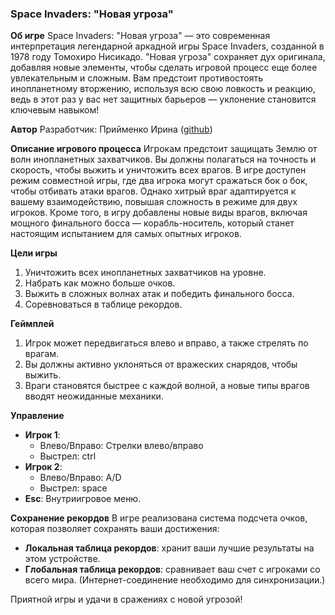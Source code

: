 ### Space Invaders: "Новая угроза"

**Об игре**
Space Invaders: "Новая угроза" — это современная интерпретация легендарной аркадной игры Space Invaders, созданной в 1978 году Томохиро Нисикадо. "Новая угроза" сохраняет дух оригинала, добавляя новые элементы, чтобы сделать игровой процесс еще более увлекательным и сложным. Вам предстоит противостоять инопланетному вторжению, используя всю свою ловкость и реакцию, ведь в этот раз у вас нет защитных барьеров — уклонение становится ключевым навыком!

**Автор**
Разработчик: Прийменко Ирина ([github](https://github.com/Tulishka))

**Описание игрового процесса**
Игрокам предстоит защищать Землю от волн инопланетных захватчиков. Вы должны полагаться на точность и скорость, чтобы выжить и уничтожить всех врагов. В игре доступен режим совместной игры, где два игрока могут сражаться бок о бок, чтобы отбивать атаки врагов. Однако хитрый враг адаптируется к вашему взаимодействию, повышая сложность в режиме для двух игроков. Кроме того, в игру добавлены новые виды врагов, включая мощного финального босса — корабль-носитель, который станет настоящим испытанием для самых опытных игроков.

**Цели игры**
1. Уничтожить всех инопланетных захватчиков на уровне.
2. Набрать как можно больше очков.
3. Выжить в сложных волнах атак и победить финального босса.
4. Соревноваться в таблице рекордов.

**Геймплей**
1. Игрок может передвигаться влево и вправо, а также стрелять по врагам.
2. Вы должны активно уклоняться от вражеских снарядов, чтобы выжить.
3. Враги становятся быстрее с каждой волной, а новые типы врагов вводят неожиданные механики.

**Управление**
- **Игрок 1**:
  - Влево/Вправо: Стрелки влево/вправо
  - Выстрел: ctrl
- **Игрок 2**:
  - Влево/Вправо: A/D
  - Выстрел: space
- **Esc**: Внутриигровое меню.

**Сохранение рекордов**
В игре реализована система подсчета очков, которая позволяет сохранять ваши достижения:
- **Локальная таблица рекордов**: хранит ваши лучшие результаты на этом устройстве.
- **Глобальная таблица рекордов**: сравнивает ваш счет с игроками со всего мира. (Интернет-соединение необходимо для синхронизации.)

Приятной игры и удачи в сражениях с новой угрозой!